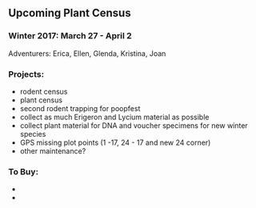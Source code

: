 ## Upcoming Plant Census
 
### Winter 2017: March 27 - April 2

Adventurers: Erica, Ellen, Glenda, Kristina, Joan

### Projects:
* rodent census
* plant census
* second rodent trapping for poopfest
* collect as much Erigeron and Lycium material as possible 
* collect plant material for DNA and voucher specimens for new winter species
* GPS missing plot points (1 -17, 24 - 17 and new 24 corner)
* other maintenance? 


### To Buy: 
* 
* 

 